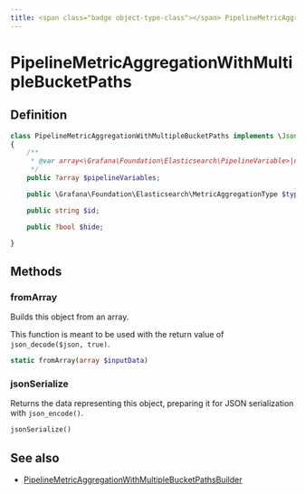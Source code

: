 ```yaml
---
title: <span class="badge object-type-class"></span> PipelineMetricAggregationWithMultipleBucketPaths
---
```

# <span class="badge object-type-class"></span> PipelineMetricAggregationWithMultipleBucketPaths

## Definition

```php
class PipelineMetricAggregationWithMultipleBucketPaths implements \JsonSerializable
{
    /**
     * @var array<\Grafana\Foundation\Elasticsearch\PipelineVariable>|null
     */
    public ?array $pipelineVariables;

    public \Grafana\Foundation\Elasticsearch\MetricAggregationType $type;

    public string $id;

    public ?bool $hide;

}
```
## Methods

### <span class="badge object-method"></span> fromArray

Builds this object from an array.

This function is meant to be used with the return value of `json_decode($json, true)`.

```php
static fromArray(array $inputData)
```

### <span class="badge object-method"></span> jsonSerialize

Returns the data representing this object, preparing it for JSON serialization with `json_encode()`.

```php
jsonSerialize()
```

## See also

 * <span class="badge builder"></span> [PipelineMetricAggregationWithMultipleBucketPathsBuilder](./builder-PipelineMetricAggregationWithMultipleBucketPathsBuilder.md)
